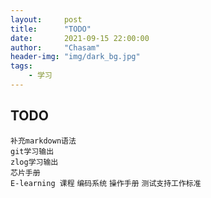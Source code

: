 ```yaml
---
layout:     post
title:      "TODO"
date:       2021-09-15 22:00:00
author:     "Chasam"
header-img: "img/dark_bg.jpg"
tags:
    - 学习
---
```


## TODO

`补充markdown语法`  
`git学习输出`  
`zlog学习输出`  
`芯片手册`  
`E-learning 课程`
`编码系统`
`操作手册`
`测试支持工作标准`


